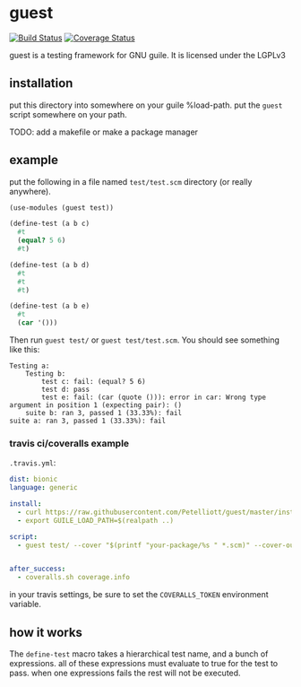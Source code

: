 # guest

[![Build Status](https://travis-ci.com/Petelliott/guest.svg?branch=master)](https://travis-ci.com/Petelliott/guest)
[![Coverage Status](https://coveralls.io/repos/github/Petelliott/guest/badge.svg?branch=master)](https://coveralls.io/github/Petelliott/guest?branch=master)

guest is a testing framework for GNU guile. It is licensed under the LGPLv3

## installation

put this directory into somewhere on your guile %load-path.
put the `guest` script somewhere on your path.

TODO: add a makefile or make a package manager

## example

put the following in a file named `test/test.scm` directory (or really anywhere).

```scheme
(use-modules (guest test))

(define-test (a b c)
  #t
  (equal? 5 6)
  #t)

(define-test (a b d)
  #t
  #t
  #t)

(define-test (a b e)
  #t
  (car '()))
```

Then run `guest test/` or `guest test/test.scm`. You should see something like
this:

```
Testing a:
    Testing b:
        test c: fail: (equal? 5 6)
        test d: pass
        test e: fail: (car (quote ())): error in car: Wrong type argument in position 1 (expecting pair): ()
    suite b: ran 3, passed 1 (33.33%): fail
suite a: ran 3, passed 1 (33.33%): fail
```

### travis ci/coveralls example

`.travis.yml`:

```yaml
dist: bionic
language: generic

install:
  - curl https://raw.githubusercontent.com/Petelliott/guest/master/install.sh | bash
  - export GUILE_LOAD_PATH=$(realpath ..)

script:
  - guest test/ --cover "$(printf "your-package/%s " *.scm)" --cover-out coverage.info


after_success:
  - coveralls.sh coverage.info
```

in your travis settings, be sure to set the `COVERALLS_TOKEN` environment variable.

## how it works

The `define-test` macro takes a hierarchical test name, and a bunch of
expressions. all of these expressions must evaluate to true for the test to
pass. when one expressions fails the rest will not be executed.
